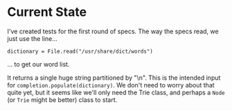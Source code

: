 # Current State

I've created tests for the first round of specs. The way the specs read, we just use the line...
```
dictionary = File.read("/usr/share/dict/words")
```
... to get our word list.

It returns a single huge string partitioned by "\n". This is the intended
input for `completion.populate(dictionary)`. We don't need to worry about that quite yet, but it seems like we'll only need the Trie class, and perhaps a `Node` (or `Trie` might be better) class to start.
